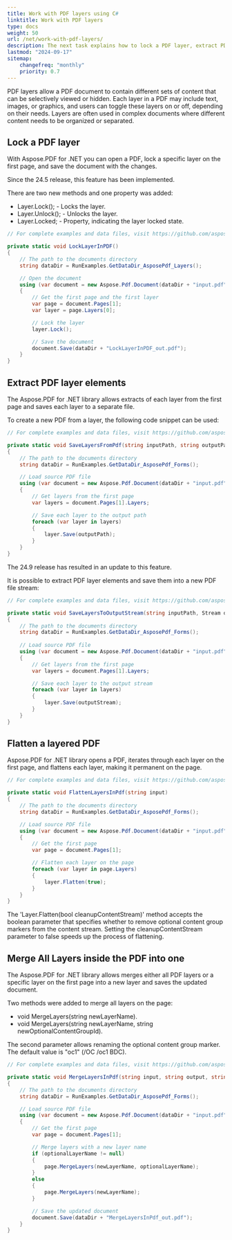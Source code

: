 ```yaml
---
title: Work with PDF layers using C#
linktitle: Work with PDF layers
type: docs
weight: 50
url: /net/work-with-pdf-layers/
description: The next task explains how to lock a PDF layer, extract PDF layer elements, flatten a layered PDF, and merge all layers inside PDF into one.
lastmod: "2024-09-17"
sitemap:
    changefreq: "monthly"
    priority: 0.7
---
```

<script type="application/ld+json">
{
    "@context": "https://schema.org",
    "@type": "TechArticle",
    "headline": "Work with PDF layers using C#",
    "alternativeHeadline": "Manage PDF layers effortlessly with C#",
    "abstract": "Experience enhanced PDF document management with the new Aspose.PDF for .NET feature that allows users to effectively work with PDF layers. This functionality enables locking and unlocking of layers, extracting elements into separate files, flattening layered content, and merging multiple layers into one, providing greater control over document visibility and organization. Unlock the potential of your PDF documents and streamline your workflows with these powerful tools",
    "author": {
        "@type": "Person",
        "name": "Anastasiia Holub",
        "givenName": "Anastasiia",
        "familyName": "Holub",
        "url": "https://www.linkedin.com/in/anastasiia-holub-750430225/"
    },
    "genre": "pdf document generation",
    "keywords": "PDF layers, lock PDF layer, extract PDF layer elements, flatten layered PDF, merge PDF layers, Aspose.PDF for .NET, layer.Lock(), layer.Flatten(), layer.Save()",
    "wordcount": "501",
    "proficiencyLevel": "Beginner",
    "publisher": {
        "@type": "Organization",
        "name": "Aspose.PDF for .NET",
        "url": "https://products.aspose.com/pdf",
        "logo": "https://www.aspose.cloud/templates/aspose/img/products/pdf/aspose_pdf-for-net.svg",
        "alternateName": "Aspose",
        "sameAs": [
            "https://facebook.com/aspose.pdf/",
            "https://twitter.com/asposepdf",
            "https://www.youtube.com/channel/UCmV9sEg_QWYPi6BJJs7ELOg/featured",
            "https://www.linkedin.com/company/aspose",
            "https://stackoverflow.com/questions/tagged/aspose",
            "https://aspose.quora.com/",
            "https://aspose.github.io/"
        ],
        "contactPoint": [
            {
                "@type": "ContactPoint",
                "telephone": "+1 903 306 1676",
                "contactType": "sales",
                "areaServed": "US",
                "availableLanguage": "en"
            },
            {
                "@type": "ContactPoint",
                "telephone": "+44 141 628 8900",
                "contactType": "sales",
                "areaServed": "GB",
                "availableLanguage": "en"
            },
            {
                "@type": "ContactPoint",
                "telephone": "+61 2 8006 6987",
                "contactType": "sales",
                "areaServed": "AU",
                "availableLanguage": "en"
            }
        ]
    },
    "url": "/net/work-with-pdf-layers/",
    "mainEntityOfPage": {
        "@type": "WebPage",
        "@id": "/net/work-with-pdf-layers/"
    },
    "dateModified": "2024-11-25",
    "description": "Aspose.PDF can perform not only simple and easy tasks but also cope with more complex goals. Check the next section for advanced users and developers."
}
</script>

PDF layers allow a PDF document to contain different sets of content that can be selectively viewed or hidden. Each layer in a PDF may include text, images, or graphics, and users can toggle these layers on or off, depending on their needs. Layers are often used in complex documents where different content needs to be organized or separated.

## Lock a PDF layer

With Aspose.PDF for .NET you can open a PDF, lock a specific layer on the first page, and save the document with the changes.

Since the 24.5 release, this feature has been implemented. 

There are two new methods and one property was added:

- Layer.Lock(); -  Locks the layer.
- Layer.Unlock(); - Unlocks the layer.
- Layer.Locked; - Property, indicating the layer locked state.

```cs
// For complete examples and data files, visit https://github.com/aspose-pdf/Aspose.PDF-for-.NET

private static void LockLayerInPDF()
{
	// The path to the documents directory
    string dataDir = RunExamples.GetDataDir_AsposePdf_Layers();

    // Open the document
    using (var document = new Aspose.Pdf.Document(dataDir + "input.pdf"))
    {
        // Get the first page and the first layer
        var page = document.Pages[1];
        var layer = page.Layers[0];

        // Lock the layer
        layer.Lock();

        // Save the document
        document.Save(dataDir + "LockLayerInPDF_out.pdf");
    }
}
```

## Extract PDF layer elements

The Aspose.PDF for .NET library allows extracts of each layer from the first page and saves each layer to a separate file.

To create a new PDF from a layer, the following code snippet can be used:

```cs
// For complete examples and data files, visit https://github.com/aspose-pdf/Aspose.PDF-for-.NET

private static void SaveLayersFromPdf(string inputPath, string outputPath)
{
    // The path to the documents directory
    string dataDir = RunExamples.GetDataDir_AsposePdf_Forms();

    // Load source PDF file
    using (var document = new Aspose.Pdf.Document(dataDir + "input.pdf"))
	{
		// Get layers from the first page
		var layers = document.Pages[1].Layers;

		// Save each layer to the output path
		foreach (var layer in layers)
		{
			layer.Save(outputPath);
		}
	}
}
```

The 24.9 release has resulted in an update to this feature.

It is possible to extract PDF layer elements and save them into a new PDF file stream:

```cs
// For complete examples and data files, visit https://github.com/aspose-pdf/Aspose.PDF-for-.NET

private static void SaveLayersToOutputStream(string inputPath, Stream outputStream)
{
    // The path to the documents directory
    string dataDir = RunExamples.GetDataDir_AsposePdf_Forms();
	
    // Load source PDF file
    using (var document = new Aspose.Pdf.Document(dataDir + "input.pdf"))
	{
		// Get layers from the first page
		var layers = document.Pages[1].Layers;

		// Save each layer to the output stream
		foreach (var layer in layers)
		{
			layer.Save(outputStream);
		}
	}
}
```

## Flatten a layered PDF

Aspose.PDF for .NET library opens a PDF, iterates through each layer on the first page, and flattens each layer, making it permanent on the page.

```cs
// For complete examples and data files, visit https://github.com/aspose-pdf/Aspose.PDF-for-.NET

private static void FlattenLayersInPdf(string input)
{
    // The path to the documents directory
    string dataDir = RunExamples.GetDataDir_AsposePdf_Forms();

    // Load source PDF file
    using (var document = new Aspose.Pdf.Document(dataDir + "input.pdf")
	{
		// Get the first page
		var page = document.Pages[1];

		// Flatten each layer on the page
		foreach (var layer in page.Layers)
		{
			layer.Flatten(true);
		}
	}
}
```

The 'Layer.Flatten(bool cleanupContentStream)' method accepts the boolean parameter that specifies whether to remove optional content group markers from the content stream. Setting the cleanupContentStream parameter to false speeds up the process of flattening.

## Merge All Layers inside the PDF into one

The Aspose.PDF for .NET library allows merges either all PDF layers or a specific layer on the first page into a new layer and saves the updated document.

Two methods were added to merge all layers on the page:

- void MergeLayers(string newLayerName).
- void MergeLayers(string newLayerName, string newOptionalContentGroupId).

The second parameter allows renaming the optional content group marker. The default value is "oc1" (/OC /oc1 BDC).

```cs
// For complete examples and data files, visit https://github.com/aspose-pdf/Aspose.PDF-for-.NET

private static void MergeLayersInPdf(string input, string output, string newLayerName, string optionalLayerName = null)
{
    // The path to the documents directory
    string dataDir = RunExamples.GetDataDir_AsposePdf_Forms();

    // Load source PDF file
    using (var document = new Aspose.Pdf.Document(dataDir + "input.pdf"))
	{
		// Get the first page
		var page = document.Pages[1];

		// Merge layers with a new layer name
		if (optionalLayerName != null)
		{
			page.MergeLayers(newLayerName, optionalLayerName);
		}
		else
		{
			page.MergeLayers(newLayerName);
		}

		// Save the updated document
		document.Save(dataDir + "MergeLayersInPdf_out.pdf");
	}
}
```